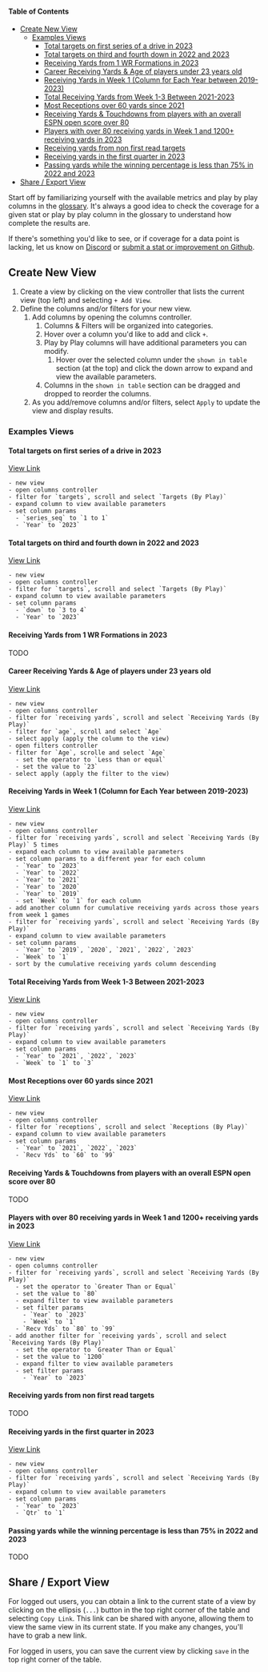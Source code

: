 <div class="table-of-contents">

#### Table of Contents

- [Create New View](#create-new-view)
  - [Examples Views](#examples-views)
    - [Total targets on first series of a drive in 2023](#total-targets-on-first-series-of-a-drive-in-2023)
    - [Total targets on third and fourth down in 2022 and 2023](#total-targets-on-third-and-fourth-down-in-2022-and-2023)
    - [Receiving Yards from 1 WR Formations in 2023](#receiving-yards-from-1-wr-formations-in-2023)
    - [Career Receiving Yards & Age of players under 23 years old](#career-receiving-yards--age-of-players-under-23-years-old)
    - [Receiving Yards in Week 1 (Column for Each Year between 2019-2023)](#receiving-yards-in-week-1-column-for-each-year-between-2019-2023)
    - [Total Receiving Yards from Week 1-3 Between 2021-2023](#total-receiving-yards-from-week-1-3-between-2021-2023)
    - [Most Receptions over 60 yards since 2021](#most-receptions-over-60-yards-since-2021)
    - [Receiving Yards & Touchdowns from players with an overall ESPN open score over 80](#receiving-yards--touchdowns-from-players-with-an-overall-espn-open-score-over-80)
    - [Players with over 80 receiving yards in Week 1 and 1200+ receiving yards in 2023](#players-with-over-80-receiving-yards-in-week-1-and-1200-receiving-yards-in-2023)
    - [Receiving yards from non first read targets](#receiving-yards-from-non-first-read-targets)
    - [Receiving yards in the first quarter in 2023](#receiving-yards-in-the-first-quarter-in-2023)
    - [Passing yards while the winning percentage is less than 75% in 2022 and 2023](#passing-yards-while-the-winning-percentage-is-less-than-75-in-2022-and-2023)
- [Share / Export View](#share--export-view)

</div>

<div class="body">

Start off by familiarizing yourself with the available metrics and play by play columns in the [glossary](https://xo.football/glossary). It's always a good idea to check the coverage for a given stat or play by play column in the glossary to understand how complete the results are.

If there's something you'd like to see, or if coverage for a data point is lacking, let us know on [Discord](https://discord.gg/xo) or [submit a stat or improvement on Github](https://github.com/mistakia/league/issues/new?assignees=&labels=kind%2Fstat%2C+status%2Fready&projects=&template=submit-a-stat.md&title=Add+stat%3A+%3CSTAT+NAME%3E).

## Create New View

1. Create a view by clicking on the view controller that lists the current view (top left) and selecting `+ Add View`.
2. Define the columns and/or filters for your new view.
   1. Add columns by opening the columns controller.
      1. Columns & Filters will be organized into categories.
      2. Hover over a column you'd like to add and click `+`.
      3. Play by Play columns will have additional parameters you can modify.
         1. Hover over the selected column under the `shown in table` section (at the top) and click the down arrow to expand and view the available parameters.
      4. Columns in the `shown in table` section can be dragged and dropped to reorder the columns.
   2. As you add/remove columns and/or filters, select `Apply` to update the view and display results.

### Examples Views

#### Total targets on first series of a drive in 2023

[View Link](https://xo.football/leagues/0/players-table?columns=%5B%7B%22column_id%22%3A%22player_targets_from_plays%22%2C%22params%22%3A%7B%22series_seq%22%3A%5B1%2C1%5D%2C%22year%22%3A%5B2023%5D%7D%7D%5D&prefix_columns=%5B%22player_name%22%5D&sort=%5B%7B%22column_id%22%3A%22player_targets_from_plays%22%2C%22desc%22%3Atrue%7D%5D&where=%5B%5D&view_id=be8c95c6-b3a0-45e1-a916-c9e2f25a5a23&view_name=New+view&view_search_column_id=player_name&view_description=New+view+description)

```
- new view
- open columns controller
- filter for `targets`, scroll and select `Targets (By Play)`
- expand column to view available parameters
- set column params
  - `series_seq` to `1 to 1`
  - `Year` to `2023`
```

#### Total targets on third and fourth down in 2022 and 2023

[View Link](https://xo.football/leagues/0/players-table?columns=%5B%7B%22column_id%22%3A%22player_targets_from_plays%22%2C%22params%22%3A%7B%22year%22%3A%5B2023%2C2022%5D%2C%22dwn%22%3A%5B3%2C4%5D%7D%7D%5D&prefix_columns=%5B%22player_name%22%5D&sort=%5B%7B%22column_id%22%3A%22player_targets_from_plays%22%2C%22desc%22%3Atrue%7D%5D&where=%5B%5D&view_id=a347f89b-b9c5-4c7b-9247-b59904691bc3&view_name=New+view&view_search_column_id=player_name&view_description=New+view+description)

```
- new view
- open columns controller
- filter for `targets`, scroll and select `Targets (By Play)`
- expand column to view available parameters
- set column params
  - `down` to `3 to 4`
  - `Year` to `2023`
```

#### Receiving Yards from 1 WR Formations in 2023

TODO

#### Career Receiving Yards & Age of players under 23 years old

[View Link](https://xo.football/leagues/0/players-table?columns=%5B%22player_receiving_yards_from_plays%22%2C%22player_age%22%5D&prefix_columns=%5B%22player_name%22%5D&sort=%5B%7B%22column_id%22%3A%22player_receiving_yards_from_plays%22%2C%22desc%22%3Atrue%7D%5D&where=%5B%7B%22column_id%22%3A%22player_age%22%2C%22operator%22%3A%22%3C%3D%22%2C%22value%22%3A%2223%22%7D%5D&view_id=a4f07e01-37b6-4743-9557-76644968a361&view_name=New+view&view_search_column_id=player_name&view_description=New+view+description)

```
- new view
- open columns controller
- filter for `receiving yards`, scroll and select `Receiving Yards (By Play)`
- filter for `age`, scroll and select `Age`
- select apply (apply the column to the view)
- open filters controller
- filter for `Age`, scrolle and select `Age`
  - set the operator to `Less than or equal`
  - set the value to `23`
- select apply (apply the filter to the view)
```

#### Receiving Yards in Week 1 (Column for Each Year between 2019-2023)

[View Link](https://xo.football/leagues/0/players-table?columns=%5B%7B%22column_id%22%3A%22player_receiving_yards_from_plays%22%2C%22params%22%3A%7B%22year%22%3A%5B2023%5D%2C%22week%22%3A%5B1%5D%7D%7D%2C%7B%22column_id%22%3A%22player_receiving_yards_from_plays%22%2C%22params%22%3A%7B%22year%22%3A%5B2022%5D%2C%22week%22%3A%5B1%5D%7D%7D%2C%7B%22column_id%22%3A%22player_receiving_yards_from_plays%22%2C%22params%22%3A%7B%22year%22%3A%5B2021%5D%2C%22week%22%3A%5B1%5D%7D%7D%2C%7B%22column_id%22%3A%22player_receiving_yards_from_plays%22%2C%22params%22%3A%7B%22year%22%3A%5B2020%5D%2C%22week%22%3A%5B1%5D%7D%7D%2C%7B%22column_id%22%3A%22player_receiving_yards_from_plays%22%2C%22params%22%3A%7B%22year%22%3A%5B2019%5D%2C%22week%22%3A%5B1%5D%7D%7D%2C%7B%22column_id%22%3A%22player_receiving_yards_from_plays%22%2C%22params%22%3A%7B%22year%22%3A%5B2023%2C2022%2C2021%2C2020%2C2019%5D%2C%22week%22%3A%5B1%5D%7D%7D%5D&prefix_columns=%5B%22player_name%22%5D&sort=%5B%7B%22column_id%22%3A%22player_receiving_yards_from_plays%22%2C%22desc%22%3Atrue%2C%22column_index%22%3A5%7D%5D&where=%5B%5D&view_id=8ec84f0b-6253-4472-8f25-ade76ec8dd5d&view_name=New+view&view_search_column_id=player_name&view_description=New+view+description)

```
- new view
- open columns controller
- filter for `receiving yards`, scroll and select `Receiving Yards (By Play)` 5 times
- expand each column to view available parameters
- set column params to a different year for each column
  - `Year` to `2023`
  - `Year` to `2022`
  - `Year` to `2021`
  - `Year` to `2020`
  - `Year` to `2019`
  - set `Week` to `1` for each column
- add another column for cumulative receiving yards across those years from week 1 games
- filter for `receiving yards`, scroll and select `Receiving Yards (By Play)`
- expand column to view available parameters
- set column params
  - `Year` to `2019`, `2020`, `2021`, `2022`, `2023`
  - `Week` to `1`
- sort by the cumulative receiving yards column descending
```

#### Total Receiving Yards from Week 1-3 Between 2021-2023

[View Link](https://xo.football/leagues/0/players-table?columns=%5B%7B%22column_id%22%3A%22player_receiving_yards_from_plays%22%2C%22params%22%3A%7B%22week%22%3A%5B1%2C2%2C3%5D%2C%22year%22%3A%5B2023%2C2022%2C2021%5D%7D%7D%5D&prefix_columns=%5B%22player_name%22%5D&sort=%5B%7B%22column_id%22%3A%22player_receiving_yards_from_plays%22%2C%22desc%22%3Atrue%7D%5D&where=%5B%5D&view_id=461ff2dd-dd68-4ad8-b52e-e19233f7c23d&view_name=New+view&view_search_column_id=player_name&view_description=New+view+description)

```
- new view
- open columns controller
- filter for `receiving yards`, scroll and select `Receiving Yards (By Play)`
- expand column to view available parameters
- set column params
  - `Year` to `2021`, `2022`, `2023`
  - `Week` to `1` to `3`
```

#### Most Receptions over 60 yards since 2021

[View Link](https://xo.football/leagues/0/players-table?columns=%5B%7B%22column_id%22%3A%22player_receptions_from_plays%22%2C%22params%22%3A%7B%22week%22%3A%5B1%2C2%2C3%2C4%2C5%2C6%2C7%2C8%2C9%2C10%2C11%2C12%2C13%2C14%2C15%2C16%2C17%2C18%2C19%2C20%2C21%5D%2C%22year%22%3A%5B2023%2C2022%2C2021%5D%2C%22recv_yds%22%3A%5B60%2C99%5D%7D%7D%5D&prefix_columns=%5B%22player_name%22%5D&sort=%5B%7B%22column_id%22%3A%22player_receptions_from_plays%22%2C%22desc%22%3Atrue%7D%5D&where=%5B%5D&view_id=0a0b78b0-6e4f-4d0d-8a85-4ee9f301b68c&view_name=New+view&view_search_column_id=player_name&view_description=New+view+description)

```
- new view
- open columns controller
- filter for `receptions`, scroll and select `Receptions (By Play)`
- expand column to view available parameters
- set column params
  - `Year` to `2021`, `2022`, `2023`
  - `Recv Yds` to `60` to `99`
```

#### Receiving Yards & Touchdowns from players with an overall ESPN open score over 80

TODO

#### Players with over 80 receiving yards in Week 1 and 1200+ receiving yards in 2023

[View Link](https://xo.football/leagues/0/players-table?columns=%5B%7B%22column_id%22%3A%22player_receiving_yards_from_plays%22%2C%22params%22%3A%7B%22year%22%3A%5B2023%5D%2C%22week%22%3A%5B1%5D%7D%7D%2C%7B%22column_id%22%3A%22player_receiving_yards_from_plays%22%2C%22params%22%3A%7B%22year%22%3A%5B2023%5D%7D%7D%5D&prefix_columns=%5B%22player_name%22%5D&sort=%5B%7B%22column_id%22%3A%22player_receiving_yards_from_plays%22%2C%22desc%22%3Atrue%7D%5D&where=%5B%7B%22column_id%22%3A%22player_receiving_yards_from_plays%22%2C%22operator%22%3A%22%3E%3D%22%2C%22value%22%3A%2280%22%2C%22params%22%3A%7B%22week%22%3A%5B1%5D%2C%22year%22%3A%5B2023%5D%7D%7D%2C%7B%22column_id%22%3A%22player_receiving_yards_from_plays%22%2C%22operator%22%3A%22%3E%3D%22%2C%22value%22%3A%221200%22%2C%22params%22%3A%7B%22year%22%3A%5B2023%5D%7D%7D%5D&view_id=18c19779-091e-4c31-9791-0b74180d3a8d&view_name=New+view&view_search_column_id=player_name&view_description=New+view+description)

```
- new view
- open columns controller
- filter for `receiving yards`, scroll and select `Receiving Yards (By Play)`
  - set the operator to `Greater Than or Equal`
  - set the value to `80`
  - expand filter to view available parameters
  - set filter params
    - `Year` to `2023`
    - `Week` to `1`
  - `Recv Yds` to `80` to `99`
- add another filter for `receiving yards`, scroll and select `Receiving Yards (By Play)`
  - set the operator to `Greater Than or Equal`
  - set the value to `1200`
  - expand filter to view available parameters
  - set filter params
    - `Year` to `2023`
```

#### Receiving yards from non first read targets

TODO

#### Receiving yards in the first quarter in 2023

[View Link](https://xo.football/leagues/0/players-table?columns=%5B%7B%22column_id%22%3A%22player_receiving_yards_from_plays%22%2C%22params%22%3A%7B%22year%22%3A%5B2023%5D%2C%22qtr%22%3A%5B1%5D%7D%7D%5D&prefix_columns=%5B%22player_name%22%5D&sort=%5B%7B%22column_id%22%3A%22player_receiving_yards_from_plays%22%2C%22desc%22%3Atrue%7D%5D&where=%5B%5D&view_id=b276184a-5c72-4088-a2cb-e65124f00bb6&view_name=New+view&view_search_column_id=player_name&view_description=New+view+description)

```
- new view
- open columns controller
- filter for `receiving yards`, scroll and select `Receiving Yards (By Play)`
- expand column to view available parameters
- set column params
  - `Year` to `2023`
  - `Qtr` to `1`
```

#### Passing yards while the winning percentage is less than 75% in 2022 and 2023

TODO

## Share / Export View

For logged out users, you can obtain a link to the current state of a view by clicking on the ellipsis (`...`) button in the top right corner of the table and selecting `Copy Link`. This link can be shared with anyone, allowing them to view the same view in its current state. If you make any changes, you'll have to grab a new link.

For logged in users, you can save the current view by clicking `save` in the top right corner of the table.

</div>
